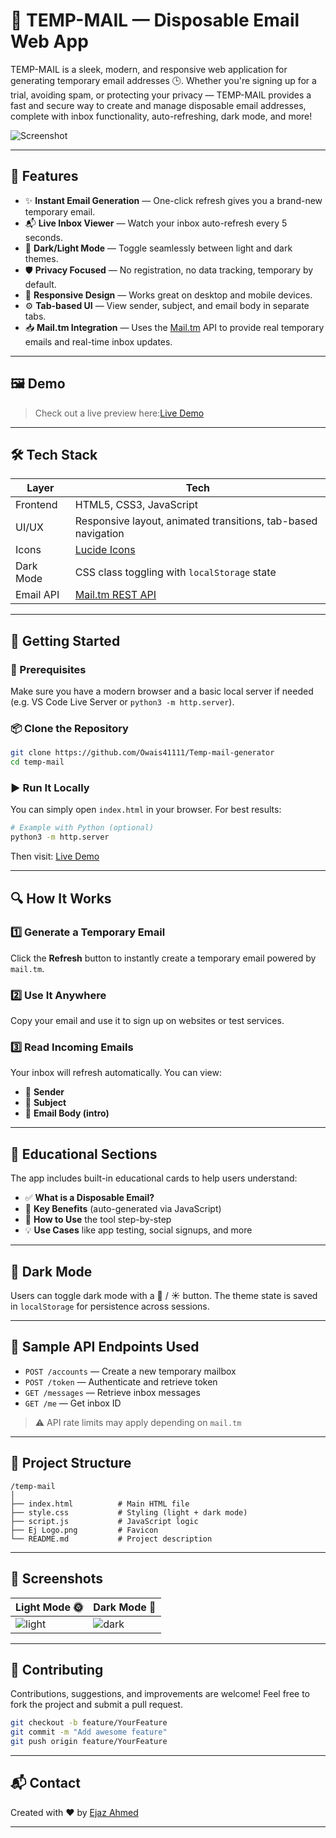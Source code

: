 # 📧 TEMP-MAIL — Disposable Email Web App

TEMP-MAIL is a sleek, modern, and responsive web application for generating temporary email addresses 🕒. Whether you're signing up for a trial, avoiding spam, or protecting your privacy — TEMP-MAIL provides a fast and secure way to create and manage disposable email addresses, complete with inbox functionality, auto-refreshing, dark mode, and more!

![Screenshot](https://github.com/user-attachments/assets/315406d0-a619-4f9d-8b20-b2353b10f02e)

---

## 🌟 Features

- ✨ **Instant Email Generation** — One-click refresh gives you a brand-new temporary email.
- 📬 **Live Inbox Viewer** — Watch your inbox auto-refresh every 5 seconds.
- 🔄 **Dark/Light Mode** — Toggle seamlessly between light and dark themes.
- 🛡️ **Privacy Focused** — No registration, no data tracking, temporary by default.
- 📱 **Responsive Design** — Works great on desktop and mobile devices.
- ⚙️ **Tab-based UI** — View sender, subject, and email body in separate tabs.
- 📥 **Mail.tm Integration** — Uses the [Mail.tm](https://docs.mail.tm/) API to provide real temporary emails and real-time inbox updates.

---

## 🖼️ Demo

> Check out a live preview here:[Live Demo](https://owais41111.github.io/Temp-mail-generator/)

---

## 🛠️ Tech Stack

| Layer       | Tech                                                                 |
|-------------|----------------------------------------------------------------------|
| Frontend    | HTML5, CSS3, JavaScript                                              |
| UI/UX       | Responsive layout, animated transitions, tab-based navigation        |
| Icons       | [Lucide Icons](https://lucide.dev/)                                 |
| Dark Mode   | CSS class toggling with `localStorage` state                         |
| Email API   | [Mail.tm REST API](https://docs.mail.tm/)                           |

---

## 🚀 Getting Started

### 🧱 Prerequisites

Make sure you have a modern browser and a basic local server if needed (e.g. VS Code Live Server or `python3 -m http.server`).

### 📦 Clone the Repository

```bash
git clone https://github.com/Owais41111/Temp-mail-generator
cd temp-mail
```

### ▶️ Run It Locally

You can simply open `index.html` in your browser. For best results:

```bash
# Example with Python (optional)
python3 -m http.server
```

Then visit: [Live Demo](https://owais41111.github.io/Temp-mail-generator/)

---

## 🔍 How It Works

### 1️⃣ Generate a Temporary Email
Click the **Refresh** button to instantly create a temporary email powered by `mail.tm`.

### 2️⃣ Use It Anywhere
Copy your email and use it to sign up on websites or test services.

### 3️⃣ Read Incoming Emails
Your inbox will refresh automatically. You can view:
- 📩 **Sender**
- 📝 **Subject**
- 🧾 **Email Body (intro)**

---

## 🧠 Educational Sections

The app includes built-in educational cards to help users understand:

- ✅ **What is a Disposable Email?**
- 🎯 **Key Benefits** (auto-generated via JavaScript)
- 🔧 **How to Use** the tool step-by-step
- 💡 **Use Cases** like app testing, social signups, and more

---

## 🎨 Dark Mode

Users can toggle dark mode with a 🌙 / ☀️ button. The theme state is saved in `localStorage` for persistence across sessions.

---

## 🧪 Sample API Endpoints Used

- `POST /accounts` — Create a new temporary mailbox
- `POST /token` — Authenticate and retrieve token
- `GET /messages` — Retrieve inbox messages
- `GET /me` — Get inbox ID

> ⚠️ API rate limits may apply depending on `mail.tm`

---

## 📂 Project Structure

```
/temp-mail
│
├── index.html          # Main HTML file
├── style.css           # Styling (light + dark mode)
├── script.js           # JavaScript logic
├── Ej Logo.png         # Favicon
└── README.md           # Project description
```

---

## 📸 Screenshots

| Light Mode 🌞 | Dark Mode 🌙 |
|---------------|-------------|
| ![light](https://github.com/user-attachments/assets/1b6f34c6-b995-43df-b838-0360fb25fd29) | ![dark](https://github.com/user-attachments/assets/59fc2fb4-788f-49ce-87fa-accfd176d718) |

---

## 🤝 Contributing

Contributions, suggestions, and improvements are welcome! Feel free to fork the project and submit a pull request.

```bash
git checkout -b feature/YourFeature
git commit -m "Add awesome feature"
git push origin feature/YourFeature
```

---

## 📬 Contact

Created with ❤️ by [Ejaz Ahmed](https://github.com/Owais41111)

---
